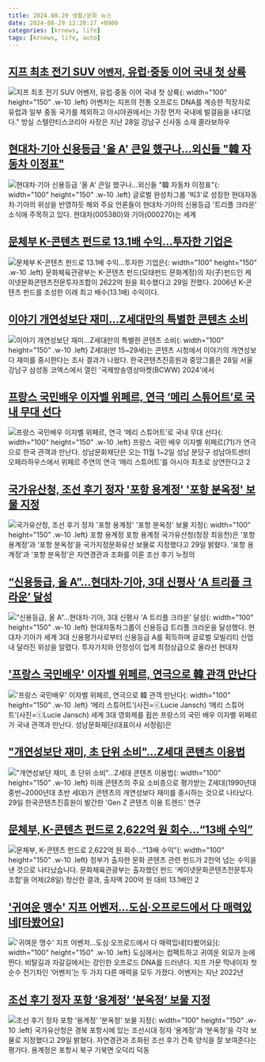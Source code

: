 ```yaml
---
title: 2024.08.29 생활/문화 뉴스
date: 2024-08-29 12:20:17 +0900
categories: [krnews, life]
tags: [krnews, life, auto]
---
```

## [지프 최초 전기 SUV `어벤저`, 유럽·중동 이어 국내 첫 상륙](https://n.news.naver.com/mnews/article/029/0002898649)

![지프 최초 전기 SUV `어벤저`, 유럽·중동 이어 국내 첫 상륙](https://mimgnews.pstatic.net/image/origin/029/2024/08/29/2898649.jpg?type=nf220_150){: width="100" height="150" .w-10 .left}
어벤저는 지프의 전통 오프로드 DNA를 계승한 적장자로 유럽과 일부 중동 국가를 제외하고 아시아권에서는 가장 먼저 국내에 발걸음을 내디뎠다." 방실 스텔란티스코리아 사장은 지난 28일 강남구 신사동 소재 콜라보하우

## [현대차·기아 신용등급 '올 A' 큰일 했구나…외신들 "韓 자동차 이정표"](https://n.news.naver.com/mnews/article/421/0007756900)

![현대차·기아 신용등급 '올 A' 큰일 했구나…외신들 "韓 자동차 이정표"](https://mimgnews.pstatic.net/image/origin/421/2024/08/29/7756900.jpg?type=nf220_150){: width="100" height="150" .w-10 .left}
글로벌 완성차그룹 '빅3'로 성장한 현대자동차∙기아의 위상을 반영하듯 해외 주요 언론들이 현대차·기아의 신용등급 '트리플 크라운' 소식에 주목하고 있다. 현대차(005380)와 기아(000270)는 세계

## [문체부 K-콘텐츠 펀드로 13.1배 수익…투자한 기업은](https://n.news.naver.com/mnews/article/277/0005465089)

![문체부 K-콘텐츠 펀드로 13.1배 수익…투자한 기업은](https://mimgnews.pstatic.net/image/origin/277/2024/08/29/5465089.jpg?type=nf220_150){: width="100" height="150" .w-10 .left}
문화체육관광부는 K-콘텐츠 펀드(모태펀드 문화계정)의 자(子)펀드인 케이넷문화콘텐츠전문투자조합이 2622억 원을 회수했다고 29일 전했다. 2006년 K-콘텐츠 펀드를 조성한 이래 최고 배수(13.1배) 수익이다.

## [이야기 개연성보단 재미…Z세대만의 특별한 콘텐츠 소비](https://n.news.naver.com/mnews/article/277/0005465057)

![이야기 개연성보단 재미…Z세대만의 특별한 콘텐츠 소비](https://mimgnews.pstatic.net/image/origin/277/2024/08/29/5465057.jpg?type=nf220_150){: width="100" height="150" .w-10 .left}
Z세대(만 15~29세)는 콘텐츠 시청에서 이야기의 개연성보다 재미를 중시한다는 조사 결과가 나왔다. 한국콘텐츠진흥원과 중앙그룹은 28일 서울 강남구 삼성동 코엑스에서 열린 '국제방송영상마켓(BCWW) 2024'에서

## [프랑스 국민배우 이자벨 위페르, 연극 ‘메리 스튜어트’로 국내 무대 선다](https://n.news.naver.com/mnews/article/081/0003475976)

![프랑스 국민배우 이자벨 위페르, 연극 ‘메리 스튜어트’로 국내 무대 선다](https://mimgnews.pstatic.net/image/origin/081/2024/08/29/3475976.jpg?type=nf220_150){: width="100" height="150" .w-10 .left}
프랑스 국민 배우 이자벨 위페르(71)가 연극으로 한국 관객과 만난다. 성남문화재단은 오는 11월 1~2일 성남 분당구 성남아트센터 오페라하우스에서 위페르 주연의 연극 ‘메리 스튜어트’를 아시아 최초로 상연한다고 2

## [국가유산청, 조선 후기 정자 '포항 용계정' '포항 분옥정' 보물 지정](https://n.news.naver.com/mnews/article/018/0005822434)

![국가유산청, 조선 후기 정자 '포항 용계정' '포항 분옥정' 보물 지정](https://mimgnews.pstatic.net/image/origin/018/2024/08/29/5822434.jpg?type=nf220_150){: width="100" height="150" .w-10 .left}
포항 용계정 포항 용계정 국가유산청(청장 최응천)은 ‘포항 용계정’과 ‘포항 분옥정’을 국가지정문화유산 보물로 지정했다고 29일 밝혔다. ‘포항 용계정’과 ‘포항 분옥정’은 자연경관과 조화를 이룬 조선 후기 누정의

## [“신용등급, 올 A”…현대차·기아, 3대 신평사 ‘A 트리플 크라운’ 달성](https://n.news.naver.com/mnews/article/009/0005357398)

![“신용등급, 올 A”…현대차·기아, 3대 신평사 ‘A 트리플 크라운’ 달성](https://mimgnews.pstatic.net/image/origin/009/2024/08/29/5357398.jpg?type=nf220_150){: width="100" height="150" .w-10 .left}
현대자동차그룹이 신용등급 트리플 크라운을 달성했다. 현대차·기아가 세계 3대 신용평가사로부터 신용등급 A를 획득하며 글로벌 모빌리티 산업 내 달라진 위상을 알렸다. 투자가치와 안정성이 업계 최정상급으로 올라선 현대차

## ['프랑스 국민배우' 이자벨 위페르, 연극으로 韓 관객 만난다](https://n.news.naver.com/mnews/article/018/0005822618)

!['프랑스 국민배우' 이자벨 위페르, 연극으로 韓 관객 만난다](https://mimgnews.pstatic.net/image/origin/018/2024/08/29/5822618.jpg?type=nf220_150){: width="100" height="150" .w-10 .left}
‘메리 스튜어트’(사진=ⓒLucie Jansch) ‘메리 스튜어트’(사진=ⓒLucie Jansch) 세계 3대 영화제를 휩쓴 프랑스의 국민 배우 이자벨 위페르가 국내 관객과 만난다. 성남문화재단(대표이사 서정림)은

## ["개연성보단 재미, 초 단위 소비"…Z세대 콘텐츠 이용법](https://n.news.naver.com/mnews/article/003/0012754795)

!["개연성보단 재미, 초 단위 소비"…Z세대 콘텐츠 이용법](https://mimgnews.pstatic.net/image/origin/003/2024/08/29/12754795.jpg?type=nf220_150){: width="100" height="150" .w-10 .left}
미래 콘텐츠의 주요 소비층으로 평가받는 Z세대(1990년대 중반~2000년대 초반 세대)가 콘텐츠의 개연성보다 재미를 중시하는 것으로 나타났다. 29일 한국콘텐츠진흥원이 발간한 'Gen Z 콘텐츠 이용 트렌드' 연구

## [문체부, K-콘텐츠 펀드로 2,622억 원 회수…“13배 수익”](https://n.news.naver.com/mnews/article/056/0011790248)

![문체부, K-콘텐츠 펀드로 2,622억 원 회수…“13배 수익”](https://mimgnews.pstatic.net/image/origin/056/2024/08/29/11790248.jpg?type=nf220_150){: width="100" height="150" .w-10 .left}
정부가 출자한 문화 콘텐츠 관련 펀드가 2천억 넘는 수익을 낸 것으로 나타났습니다. 문화체육관광부는 출자했던 펀드 ‘케이넷문화콘텐츠전문투자조합’을 어제(28일) 청산한 결과, 출자액 200억 원 대비 13.1배인 2

## ['귀여운 맹수' 지프 어벤저…도심·오프로드에서 다 매력있네[타봤어요]](https://n.news.naver.com/mnews/article/018/0005822398)

!['귀여운 맹수' 지프 어벤저…도심·오프로드에서 다 매력있네[타봤어요]](https://mimgnews.pstatic.net/image/origin/018/2024/08/29/5822398.jpg?type=nf220_150){: width="100" height="150" .w-10 .left}
도심에서는 컴팩트하고 귀여운 외모가 눈에 띈다. 비탈길과 자갈길에서는 강인한 오프로드 DNA를 드러낸다. 지프 가문 막내이자 첫 순수 전기차인 ‘어벤저’는 두 가지 다른 매력을 모두 가졌다. 어벤저는 지난 2022년

## [조선 후기 정자 포항 ‘용계정’ ‘분옥정’ 보물 지정](https://n.news.naver.com/mnews/article/081/0003475963)

![조선 후기 정자 포항 ‘용계정’ ‘분옥정’ 보물 지정](https://mimgnews.pstatic.net/image/origin/081/2024/08/29/3475963.jpg?type=nf220_150){: width="100" height="150" .w-10 .left}
국가유산청은 경북 포항시에 있는 조선시대 정자 ‘용계정’과 ‘분옥정’을 각각 보물로 지정했다고 29일 밝혔다. 자연경관과 조화된 조선 후기 건축 양식을 잘 보여준다는 평가다. 용계정은 포항시 북구 기북면 오덕리 덕동

